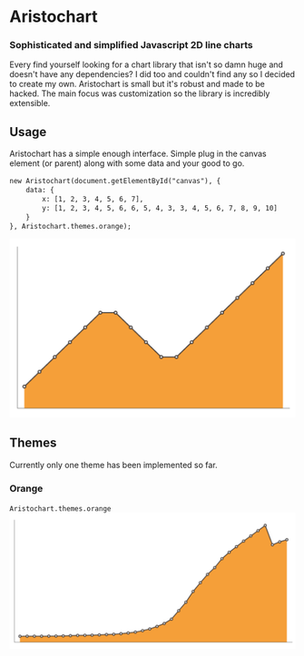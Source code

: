 # Aristochart
### Sophisticated and simplified Javascript 2D line charts
Every find yourself looking for a chart library that isn't so damn huge and doesn't have any dependencies? I did too and couldn't find any so I decided to create my own. Aristochart is small but it's robust and made to be hacked. The main focus was customization so the library is incredibly extensible.

## Usage
Aristochart has a simple enough interface. Simple plug in the canvas element (or parent) along with some data and your good to go.

	new Aristochart(document.getElementById("canvas"), {
		data: {
			x: [1, 2, 3, 4, 5, 6, 7],
			y: [1, 2, 3, 4, 5, 6, 6, 5, 4, 3, 3, 4, 5, 6, 7, 8, 9, 10]
		}
	}, Aristochart.themes.orange);

![Basic](/examples/basic/basic.png "Basic")

## Themes
Currently only one theme has been implemented so far.

### Orange
`Aristochart.themes.orange`
![Orange Theme](/themes/screenies/orange.png "Orange")